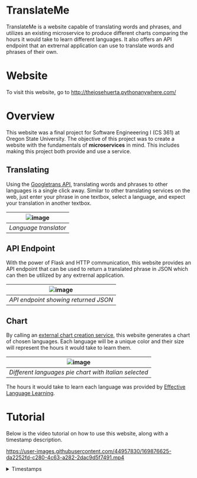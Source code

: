 # TranslateMe
TranslateMe is a website capable of translating words and phrases, and utilizes an existing microservice to produce different charts comparing the hours it would take to learn different languages. It also offers an API endpoint that an extrernal application can use to translate words and phrases of their own.

# Website
To visit this website, go to http://thejosehuerta.pythonanywhere.com/

# Overview
This website was a final project for Software Engineeering I (CS 361) at Oregon State University. The objective of this project was to create a website with the fundamentals of **microservices** in mind. This includes making this project both provide and use a service. <p>
  
## Translating
Using the [Googletrans API](https://py-googletrans.readthedocs.io/en/latest/), translating words and phrases to other languages is a single click away. Similar to other translating services on the web, just enter your phrase in one textbox, select a language, and expect your translation in another textbox.
  
| ![image](https://user-images.githubusercontent.com/44957830/169717511-1cb84b81-ec4b-4af9-b5aa-dfbd1d8d49bf.png "Translator") |
|:--:| 
| *Language translator* | 

## API Endpoint
With the power of Flask and HTTP communication, this website provides an API endpoint that can be used to return a
translated phrase in JSON which can then be utilized by any extrernal application.

| ![image](https://user-images.githubusercontent.com/44957830/169720564-251cb7ea-c19f-4844-9cd1-c05f66a161b8.png "API Endpoint") | 
|:--:| 
| *API endpoint showing returned JSON* |
  
## Chart
By calling an [external chart creation service](https://github.com/thejosehuerta/chart-me-app), this website generates a chart of chosen languages. Each language will be a unique color and their size will represent the hours it would take to learn them.
  
| ![image](https://user-images.githubusercontent.com/44957830/169720874-12e10dfd-0abf-4e34-b3f6-61330baef29c.png "Different Languages Chart") |
|:--:|
| *Different languages pie chart with Italian selected* |

The hours it would take to learn each language was provided by [Effective Language Learning](https://effectivelanguagelearning.com/language-guide/language-difficulty/).

# Tutorial
Below is the video tutorial on how to use this website, along with a timestamp description. 
  
https://user-images.githubusercontent.com/44957830/169876625-da2252fd-c280-4c63-a282-2dac9d5f7491.mp4

<details><summary>Timestamps</summary>
  
| Time | Description | 
|:--|:--| 
| 00:00 | Introduction |
| 00:18 | Language translator |
| 00:57 | API endpoint |
| 01:30 | Language charter |
  
</details>
